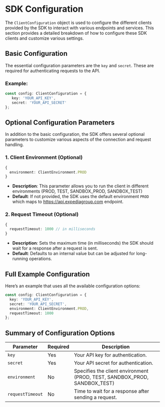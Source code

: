 # SDK Configuration

The `ClientConfiguration` object is used to configure the different clients provided by the SDK to interact with various endpoints and services. This section provides a detailed breakdown of how to configure these SDK clients and customize various settings.

## Basic Configuration

The essential configuration parameters are the `key` and `secret`. These are required for authenticating requests to the API.

### Example:
```ts
const config: ClientConfiguration = {
   key: 'YOUR_API_KEY',
   secret: 'YOUR_API_SECRET'
};
```

## Optional Configuration Parameters

In addition to the basic configuration, the SDK offers several optional parameters to customize various aspects of the connection and request handling.

### 1. **Client Environment (Optional)**
```ts
{
  environment: ClientEnvironment.PROD
}
```
- **Description**: This parameter allows you to run the client in different environments (PROD, TEST, SANDBOX_PROD, SANDBOX_TEST)
- **Default**: If not provided, the SDK uses the default environment `PROD` which maps to https://api.expediagroup.com endpoint.

### 2. **Request Timeout (Optional)**

```ts
{
  requestTimeout: 1000 // in milliseconds
}
```
- **Description**: Sets the maximum time (in milliseconds) the SDK should wait for a response after a request is sent.
- **Default**: Defaults to an internal value but can be adjusted for long-running operations.

## Full Example Configuration

Here’s an example that uses all the available configuration options:

```ts
const config: ClientConfiguration = {
  key: 'YOUR_API_KEY',
  secret: 'YOUR_API_SECRET',
  environment: ClientEnvironment.PROD,
  requestTimeout: 1000
};
```

## Summary of Configuration Options

| Parameter                 | Required | Description                                                               |
|---------------------------|----------|---------------------------------------------------------------------------|
| `key`                     | Yes      | Your API key for authentication.                                          |
| `secret`                  | Yes      | Your API secret for authentication.                                       |
| `environment`             | No       | Specifies the client environment (PROD, TEST, SANDBOX_PROD, SANDBOX_TEST) |
| `requestTimeout`          | No       | Time to wait for a response after sending a request.                      |
